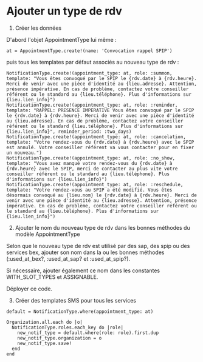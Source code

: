 # Ajouter un type de rdv

1. Créer les données

D'abord l'objet AppointmentType lui même :

```
at = AppointmentType.create!(name: 'Convocation rappel SPIP')
```

puis tous les templates par défaut associés au nouveau type de rdv :

```
NotificationType.create!(appointment_type: at, role: :summon, template: "Vous êtes convoqué par le SPIP le {rdv.date} à {rdv.heure}. Merci de venir avec une pièce d'identité au {lieu.adresse}. Attention, présence impérative. En cas de problème, contactez votre conseiller référent ou le standard au {lieu.téléphone}. Plus d'informations sur {lieu.lien_info}")
NotificationType.create!(appointment_type: at, role: :reminder, template: "RAPPEL: PRESENCE IMPERATIVE Vous êtes convoqué par le SPIP le {rdv.date} à {rdv.heure}. Merci de venir avec une pièce d'identité au {lieu.adresse}. En cas de problème, contactez votre conseiller référent ou le standard {lieu.téléphone}. Plus d'informations sur {lieu.lien_info}", reminder_period: :two_days)
NotificationType.create!(appointment_type: at, role: :cancelation, template: "Votre rendez-vous du {rdv.date} à {rdv.heure} avec le SPIP est annulé. Votre conseiller référent va vous contacter pour en fixer un nouveau.")
NotificationType.create!(appointment_type: at, role: :no_show, template: "Vous avez manqué votre rendez-vous du {rdv.date} à {rdv.heure} avec le SPIP, merci de contacter au plus vite votre conseiller référent ou le standard au {lieu.téléphone}. Plus d'informations sur {lieu.lien_info}")
NotificationType.create!(appointment_type: at, role: :reschedule, template: "Votre rendez-vous au SPIP a été modifié. Vous êtes désormais convoqué au {lieu.nom} le {rdv.date} à {rdv.heure}. Merci de venir avec une pièce d'identité au {lieu.adresse}. Attention, présence impérative. En cas de problème, contactez votre conseiller référent ou le standard au {lieu.téléphone}. Plus d'informations sur {lieu.lien_info}")
```

2. Ajouter le nom du nouveau type de rdv dans les bonnes méthodes du modèle AppointmentType

Selon que le nouveau type de rdv est utilisé par des sap, des spip ou des services bex, ajouter son nom dans la ou les bonnes méthodes (:used_at_bex?, :used_at_sap? et :used_at_spip?).

Si nécessaire, ajouter également ce nom dans les constantes WITH_SLOT_TYPES et ASSIGNABLE.

Déployer ce code.

3. Créer des templates SMS pour tous les services

```
default = NotificationType.where(appointment_type: at)

Organization.all.each do |o|
  NotificationType.roles.each_key do |role|
    new_notif_type = default.where(role: role).first.dup
    new_notif_type.organization = o
    new_notif_type.save!
  end
end
```
